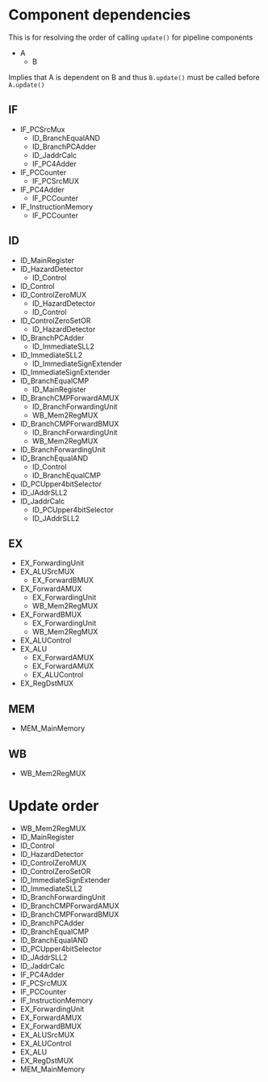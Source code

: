# Component dependencies

This is for resolving the order of calling `update()` for pipeline components

- A
  - B

Implies that A is dependent on B and thus `B.update()` must be called before `A.update()`

## IF

- IF_PCSrcMux
  - ID_BranchEqualAND
  - ID_BranchPCAdder
  - ID_JaddrCalc
  - IF_PC4Adder
- IF_PCCounter
  - IF_PCSrcMUX
- IF_PC4Adder
  - IF_PCCounter
- IF_InstructionMemory
  - IF_PCCounter

## ID
- ID_MainRegister
- ID_HazardDetector
  - ID_Control
- ID_Control
- ID_ControlZeroMUX
  - ID_HazardDetector
  - ID_Control
- ID_ControlZeroSetOR
  - ID_HazardDetector
- ID_BranchPCAdder
  - ID_ImmediateSLL2
- ID_ImmediateSLL2
  - ID_ImmediateSignExtender
- ID_ImmediateSignExtender
- ID_BranchEqualCMP
  - ID_MainRegister
- ID_BranchCMPForwardAMUX
  - ID_BranchForwardingUnit
  - WB_Mem2RegMUX
- ID_BranchCMPForwardBMUX
  - ID_BranchForwardingUnit
  - WB_Mem2RegMUX
- ID_BranchForwardingUnit
- ID_BranchEqualAND
  - ID_Control
  - ID_BranchEqualCMP
- ID_PCUpper4bitSelector
- ID_JAddrSLL2
- ID_JaddrCalc
  - ID_PCUpper4bitSelector
  - ID_JAddrSLL2

## EX
- EX_ForwardingUnit
- EX_ALUSrcMUX
  - EX_ForwardBMUX
- EX_ForwardAMUX
  - EX_ForwardingUnit
  - WB_Mem2RegMUX
- EX_ForwardBMUX
  - EX_ForwardingUnit
  - WB_Mem2RegMUX
- EX_ALUControl
- EX_ALU
  - EX_ForwardAMUX
  - EX_ForwardAMUX
  - EX_ALUControl
- EX_RegDstMUX

## MEM
- MEM_MainMemory

## WB
- WB_Mem2RegMUX


# Update order
- WB_Mem2RegMUX
- ID_MainRegister
- ID_Control
- ID_HazardDetector
- ID_ControlZeroMUX
- ID_ControlZeroSetOR
- ID_ImmediateSignExtender
- ID_ImmediateSLL2
- ID_BranchForwardingUnit
- ID_BranchCMPForwardAMUX
- ID_BranchCMPForwardBMUX
- ID_BranchPCAdder
- ID_BranchEqualCMP
- ID_BranchEqualAND
- ID_PCUpper4bitSelector
- ID_JAddrSLL2
- ID_JaddrCalc
- IF_PC4Adder
- IF_PCSrcMUX
- IF_PCCounter
- IF_InstructionMemory
- EX_ForwardingUnit
- EX_ForwardAMUX
- EX_ForwardBMUX
- EX_ALUSrcMUX
- EX_ALUControl
- EX_ALU
- EX_RegDstMUX
- MEM_MainMemory

